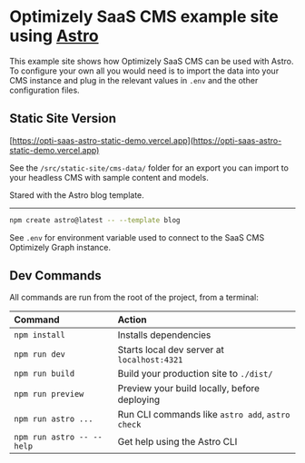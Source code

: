 # Optimizely SaaS CMS example site using [Astro](https://astro.build/)

This example site shows how Optimizely SaaS CMS can be used with Astro. To configure your own all you would need is to import the data into your CMS instance and plug in the relevant values in `.env` and the other configuration files.

## Static Site Version

[https://opti-saas-astro-static-demo.vercel.app](https://opti-saas-astro-static-demo.vercel.app)

See the `/src/static-site/cms-data/` folder for an export you can import to your headless CMS with sample content and models.

Stared with the Astro blog template.

---

```sh
npm create astro@latest -- --template blog
```

See `.env` for environment variable used to connect to the SaaS CMS Optimizely Graph instance.

## Dev Commands

All commands are run from the root of the project, from a terminal:

| Command                   | Action                                           |
| :------------------------ | :----------------------------------------------- |
| `npm install`             | Installs dependencies                            |
| `npm run dev`             | Starts local dev server at `localhost:4321`      |
| `npm run build`           | Build your production site to `./dist/`          |
| `npm run preview`         | Preview your build locally, before deploying     |
| `npm run astro ...`       | Run CLI commands like `astro add`, `astro check` |
| `npm run astro -- --help` | Get help using the Astro CLI                     |

